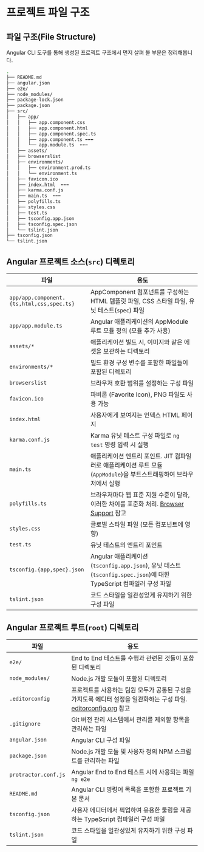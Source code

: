 # 프로젝트 파일 구조

## 파일 구조\(File Structure\)

Angular CLI 도구를 통해 생성된 프로젝트 구조에서 먼저 살펴 볼 부분은 정리해봅니다.

```bash
.
├── README.md
├── angular.json
├── e2e/
├── node_modules/
├── package-lock.json
├── package.json
├── src/
│   ├── app/
│   │   ├── app.component.css
│   │   ├── app.component.html
│   │   ├── app.component.spec.ts
│   │   ├── app.component.ts ⬅⬅⬅
│   │   └── app.module.ts  ⬅⬅⬅
│   ├── assets/
│   ├── browserslist
│   ├── environments/
│   │   ├── environment.prod.ts
│   │   └── environment.ts
│   ├── favicon.ico
│   ├── index.html  ⬅⬅⬅
│   ├── karma.conf.js
│   ├── main.ts  ⬅⬅⬅
│   ├── polyfills.ts
│   ├── styles.css
│   ├── test.ts
│   ├── tsconfig.app.json
│   ├── tsconfig.spec.json
│   └── tslint.json
├── tsconfig.json
└── tslint.json
```

## Angular 프로젝트 소스\(`src`\) 디렉토리

| 파일 | 용도 |
| --- | --- |
| `app/app.component.{ts,html,css,spec.ts}` | AppComponent 컴포넌트를 구성하는 HTML 템플릿 파일, CSS 스타일 파일, 유닛 테스트\(`spec`\) 파일 |
| `app/app.module.ts` | Angular 애플리케이션의 AppModule 루트 모듈 정의 \(모듈 추가 사용\) |
| `assets/*` | 애플리케이션 빌드 시, 이미지와 같은 에셋을 보관하는 디렉토리 |
| `environments/*` | 빌드 환경 구성 변수를 포함한 파일들이 포함된 디렉토리 |
| `browserslist` | 브라우저 호환 범위를 설정하는 구성 파일 |
| `favicon.ico` | 파비콘 \(Favorite Icon\), PNG 파일도 사용 가능 |
| `index.html` | 사용자에게 보여지는 인덱스 HTML 페이지 |
| `karma.conf.js` | Karma 유닛 테스트 구성 파일로 `ng test` 명령 입력 시 실행 |
| `main.ts` | 애플리케이션 엔트리 포인트. JIT 컴파일러로 애플리케이션 루트 모듈\(`AppModule`\)을 부트스트래핑하여 브라우저에서 실행 |
| `polyfills.ts` | 브라우저마다 웹 표준 지원 수준이 달라, 이러한 차이를 표준화 처리. [Browser Support](https://angular.io/guide/browser-support) 참고 |
| `styles.css` | 글로벌 스타일 파일 \(모든 컴포넌트에 영향\) |
| `test.ts` | 유닛 테스트의 엔트리 포인트 |
| `tsconfig.{app,spec}.json` | Angular 애플리케이션\(`tsconfig.app.json`\), 유닛 테스트\(`tsconfig.spec.json`\)에 대한 TypeScript 컴파일러 구성 파일 |
| `tslint.json` | 코드 스타일을 일관성있게 유지하기 위한 구성 파일 |

## Angular 프로젝트 루트\(`root`\) 디렉토리

| 파일 | 용도 |
| --- | --- |
| `e2e/` | End to End 테스트를 수행과 관련된 것들이 포함된 디렉토리 |
| `node_modules/` | Node.js 개발 모듈이 포함된 디렉토리 |
| `.editorconfig` | 프로젝트를 사용하는 팀원 모두가 공통된 구성을 가지도록 에디터 설정을 일관화하는 구성 파일. [editorconfig.org](http://editorconfig.org/) 참고 |
| `.gitignore` | Git 버전 관리 시스템에서 관리를 제외할 항목을 관리하는 파일 |
| `angular.json` | Angular CLI 구성 파일 |
| `package.json` | Node.js 개발 모듈 및 사용자 정의 NPM 스크립트를 관리하는 파일 |
| `protractor.conf.js` | Angular End to End 테스트 시에 사용되는 파일 `ng e2e` |
| `README.md` | Angular CLI 명령어 목록을 포함한 프로젝트 기본 문서 |
| `tsconfig.json` | 사용자 에디터에서 픽업하여 유용한 툴링을 제공하는 TypeScript 컴파일러 구성 파일 |
| `tslint.json` | 코드 스타일을 일관성있게 유지하기 위한 구성 파일 |

